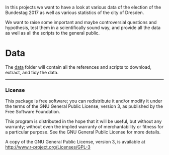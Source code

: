 In this projects we want to have a look at various data of the election of the Bundestag 2017 as well as various statistics of the city of Dresden.

We want to raise some important and maybe controversial questions and hypothesis, test them in a scientifically sound way, and provide all the data as well as all the scripts to the general public.

# Data

The [data](data) folder will contain all the references and scripts to download, extract, and tidy the data.

---

### License

This package is free software; you can redistribute it and/or modify it
under the terms of the GNU General Public License, version 3, as
published by the Free Software Foundation.

This program is distributed in the hope that it will be useful, but
without any warranty; without even the implied warranty of
merchantability or fitness for a particular purpose.  See the GNU
General Public License for more details.

A copy of the GNU General Public License, version 3, is available at
<http://www.r-project.org/Licenses/GPL-3>

